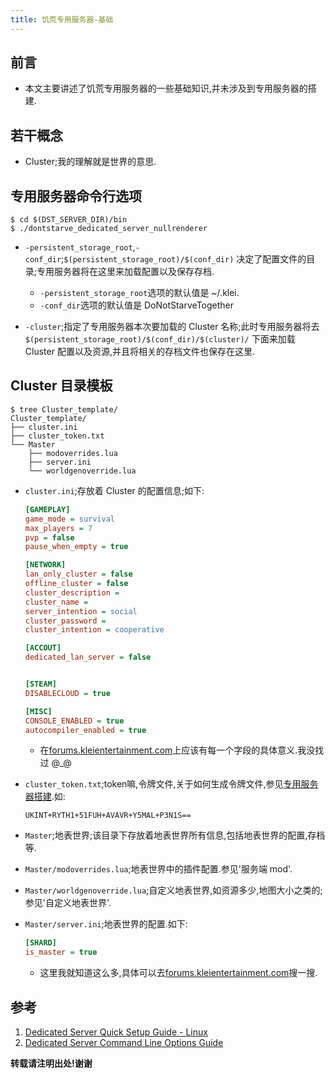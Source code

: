 ```yaml
---
title: 饥荒专用服务器-基础
---
```



## 前言

*   本文主要讲述了饥荒专用服务器的一些基础知识,并未涉及到专用服务器的搭建.

## 若干概念

*   Cluster;我的理解就是世界的意思.

## 专用服务器命令行选项

```shell
$ cd $(DST_SERVER_DIR)/bin
$ ./dontstarve_dedicated_server_nullrenderer 
```

*   `-persistent_storage_root`,`-conf_dir`;`$(persistent_storage_root)/$(conf_dir)`
    决定了配置文件的目录;专用服务器将在这里来加载配置以及保存存档.
    
    -   `-persistent_storage_root`选项的默认值是 ~/.klei.
    -   `-conf_dir`选项的默认值是 DoNotStarveTogether
    
*   `-cluster`;指定了专用服务器本次要加载的 Cluster 名称;此时专用服务器将去`$(persistent_storage_root)/$(conf_dir)/$(cluster)/`
    下面来加载 Cluster 配置以及资源,并且将相关的存档文件也保存在这里.
    

## Cluster 目录模板

```shell
$ tree Cluster_template/                                                                       
Cluster_template/                                                                              
├── cluster.ini                                                                                
├── cluster_token.txt                                                                          
└── Master                                                                                     
    ├── modoverrides.lua                                                                       
    ├── server.ini
    └── worldgenoverride.lua
```

*   `cluster.ini`;存放着 Cluster 的配置信息;如下:
    
    ```ini
    [GAMEPLAY]
    game_mode = survival
    max_players = 7
    pvp = false
    pause_when_empty = true

    [NETWORK]
    lan_only_cluster = false
    offline_cluster = false
    cluster_description = 
    cluster_name = 
    server_intention = social
    cluster_password = 
    cluster_intention = cooperative

    [ACCOUT]
    dedicated_lan_server = false


    [STEAM]
    DISABLECLOUD = true

    [MISC]
    CONSOLE_ENABLED = true
    autocompiler_enabled = true
    ```

    -   在[forums.kleientertainment.com][0]上应该有每一个字段的具体意义.我没找过 @_@

*   `cluster_token.txt`;token嘛,令牌文件,关于如何生成令牌文件,参见[专用服务器搭建][1].如:

    ```
    UKINT+RYTH1+51FUH+AVAVR+Y5MAL+P3N1S==
    ```

*   `Master`;地表世界;该目录下存放着地表世界所有信息,包括地表世界的配置,存档等.

*   `Master/modoverrides.lua`;地表世界中的插件配置.参见'服务端 mod'.

*   `Master/worldgenoverride.lua`;自定义地表世界,如资源多少,地图大小之类的;参见'自定义地表世界'.

*   `Master/server.ini`;地表世界的配置.如下:
    
    ```ini
    [SHARD]
    is_master = true
    ```
    
    -   这里我就知道这么多,具体可以去[forums.kleientertainment.com][0]搜一搜.



## 参考

1.  [Dedicated Server Quick Setup Guide - Linux][1]   
2.  [Dedicated Server Command Line Options Guide][2]   

[0]: <http://forums.kleientertainment.com>
[1]: <http://forums.kleientertainment.com/topic/64441-dedicated-server-quick-setup-guide-linux/> "Dedicated Server Quick Setup Guide - Linux"
[2]: <http://forums.kleientertainment.com/topic/64743-dedicated-server-command-line-options-guide/> "Dedicated Server Command Line Options Guide"




**转载请注明出处!谢谢**
